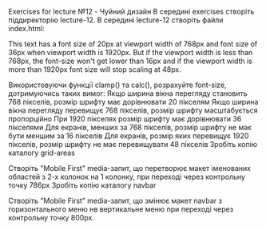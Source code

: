 Exercises for lecture №12 - Чуйний дизайн
В середині exercises створіть піддиректорію lecture-12. В середині lecture-12 створіть файли index.html:
<!DOCTYPE html>
<html lang="en" >
<head>
  <meta charset="UTF-8">
  <title>Dynamic font-size</title>
  <style>
  * {
    margin: 0;
  }

  body {
    color: #000;
    background: #fff;
    font-family: Arial, sans-serif;
    padding: 1em;
  }
  </style>
</head>

<body translate="no">
<p>
  This text has a font size of 20px at viewport width of 768px and font size of 36px when viewport width is 1920px. But if the viewport width is less than 768px, the font-size won't get lower than 16px and if the viewport width is more than 1920px font size will stop scaling at 48px.
</p>

</body>
</html>
Використовуючи функції clamp() та calc(), розрахуйте font-size, дотримуючись таких вимог:
Якщо ширина вікна перегляду становить 768 пікселів, розмір шрифту має дорівнювати 20 пікселям
Якщо ширина вікна перегляду перевищує 768 пікселів, розмір шрифту масштабується пропорційно
При 1920 пікселях розмір шрифту має дорівнювати 36 пікселями
Для екранів, менших за 768 пікселів, розмір шрифту не має бути меншим за 16 пікселів
Для екранів, розмір яких перевищує 1920 пікселів, розмір шрифту не має перевищувати 48 пікселів
Зробіть копію каталогу grid-areas

Створіть "Mobile First" media-запит, що перетворює макет іменованих областей з 2-х колонок на 1 колонку, при переході через контрольну точку 786px
Зробіть копію каталогу navbar

Створіть "Mobile First" media-запит, що змінює макет navbar з горизонтального меню нв вертикальне меню при переході через контрольну точку 800px.